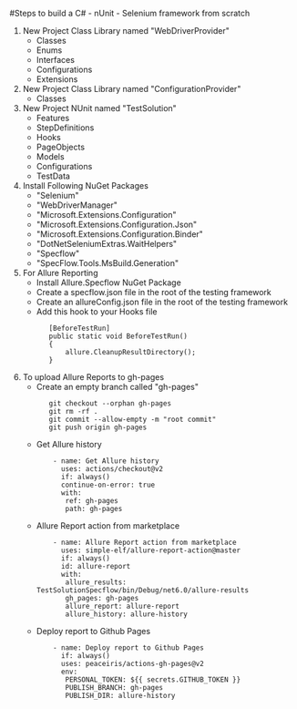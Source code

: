 #Steps to build a C# - nUnit - Selenium framework from scratch

1. New Project Class Library named "WebDriverProvider"
	- Classes
	- Enums
	- Interfaces
	- Configurations
	- Extensions
1. New Project Class Library named "ConfigurationProvider"
	- Classes
1. New Project NUnit named "TestSolution"
	- Features
	- StepDefinitions
	- Hooks
	- PageObjects
	- Models
	- Configurations
	- TestData
1. Install Following NuGet Packages
   - "Selenium"
   - "WebDriverManager"
   - "Microsoft.Extensions.Configuration"
   - "Microsoft.Extensions.Configuration.Json"
   - "Microsoft.Extensions.Configuration.Binder"
   - "DotNetSeleniumExtras.WaitHelpers"
	- "Specflow"
	- "SpecFlow.Tools.MsBuild.Generation"
1. For Allure Reporting
   - Install Allure.Specflow NuGet Package
   - Create a specflow.json file in the root of the testing framework
   - Create an allureConfig.json file in the root of the testing framework
   - Add this hook to your Hooks file
     ```
        [BeforeTestRun]
        public static void BeforeTestRun()
        {
            allure.CleanupResultDirectory();
        }
     ```
1. To upload Allure Reports to gh-pages
   - Create an empty branch called "gh-pages"
     ```
     	git checkout --orphan gh-pages
     	git rm -rf .
     	git commit --allow-empty -m "root commit"
     	git push origin gh-pages
     ```
   - Get Allure history
     ```
         - name: Get Allure history
           uses: actions/checkout@v2
           if: always()
     	   continue-on-error: true
     	   with:
        	ref: gh-pages
        	path: gh-pages
     ```
   - Allure Report action from marketplace
     ```
         - name: Allure Report action from marketplace
           uses: simple-elf/allure-report-action@master
           if: always()
           id: allure-report
           with:
	        allure_results: TestSolutionSpecflow/bin/Debug/net6.0/allure-results
	        gh_pages: gh-pages
	        allure_report: allure-report
	        allure_history: allure-history
     ```
   - Deploy report to Github Pages
     ```
         - name: Deploy report to Github Pages
           if: always()
           uses: peaceiris/actions-gh-pages@v2
           env:
	        PERSONAL_TOKEN: ${{ secrets.GITHUB_TOKEN }}
	        PUBLISH_BRANCH: gh-pages
	        PUBLISH_DIR: allure-history
     ```

